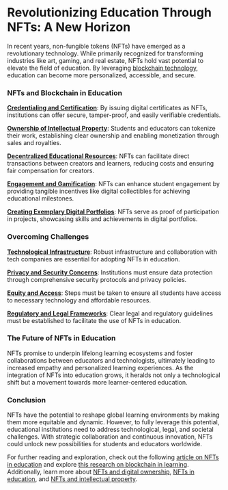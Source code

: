 # Revolutionizing Education Through NFTs: A New Horizon

In recent years, non-fungible tokens (NFTs) have emerged as a revolutionary technology. While primarily recognized for transforming industries like art, gaming, and real estate, NFTs hold vast potential to elevate the field of education. By leveraging [blockchain technology](https://www.license-token.com/wiki/what-is-blockchain), education can become more personalized, accessible, and secure.

### NFTs and Blockchain in Education

**[Credentialing and Certification](https://www.example.com/)**: By issuing digital certificates as NFTs, institutions can offer secure, tamper-proof, and easily verifiable credentials.

**[Ownership of Intellectual Property](https://www.example.com/)**: Students and educators can tokenize their work, establishing clear ownership and enabling monetization through sales and royalties.

**[Decentralized Educational Resources](https://www.example.com/)**: NFTs can facilitate direct transactions between creators and learners, reducing costs and ensuring fair compensation for creators.

**[Engagement and Gamification](https://www.example.com/)**: NFTs can enhance student engagement by providing tangible incentives like digital collectibles for achieving educational milestones.

**[Creating Exemplary Digital Portfolios](https://www.example.com/)**: NFTs serve as proof of participation in projects, showcasing skills and achievements in digital portfolios.

### Overcoming Challenges

**[Technological Infrastructure](https://www.example.com/)**: Robust infrastructure and collaboration with tech companies are essential for adopting NFTs in education.

**[Privacy and Security Concerns](https://www.example.com/)**: Institutions must ensure data protection through comprehensive security protocols and privacy policies.

**[Equity and Access](https://www.example.com/)**: Steps must be taken to ensure all students have access to necessary technology and affordable resources.

**[Regulatory and Legal Frameworks](https://www.example.com/)**: Clear legal and regulatory guidelines must be established to facilitate the use of NFTs in education.

### The Future of NFTs in Education

NFTs promise to underpin lifelong learning ecosystems and foster collaborations between educators and technologists, ultimately leading to increased empathy and personalized learning experiences. As the integration of NFTs into education grows, it heralds not only a technological shift but a movement towards more learner-centered education.

### Conclusion

NFTs have the potential to reshape global learning environments by making them more equitable and dynamic. However, to fully leverage this potential, educational institutions need to address technological, legal, and societal challenges. With strategic collaboration and continuous innovation, NFTs could unlock new possibilities for students and educators worldwide.

For further reading and exploration, check out the following [article on NFTs in education](https://www.example.com/) and explore [this research on blockchain in learning](https://www.example.com/). Additionally, learn more about [NFTs and digital ownership](https://www.license-token.com/wiki/nf-ts-and-digital-ownership), [NFTs in education](https://www.license-token.com/wiki/nft-and-education), and [NFTs and intellectual property](https://www.license-token.com/wiki/nft-and-intellectual-property).